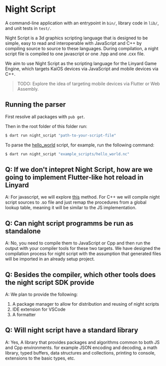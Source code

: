 # Night Script

A command-line application with an entrypoint in `bin/`, library code
in `lib/`, and unit tests in `test/`.

Night Script is a 3d graphics scripting language that is designed to be simple, easy to read and interoperable with JavaScript and C++ by compiling source to source to these languages. During compilation, a night script file is compiled to one javascript or one .hpp and one .cxx file.

We aim to use Night Script as the scripting language for the Linyard Game Engine, which targets KaiOS devices via JavaScript and mobile devices via C++.

> TODO: Explore the idea of targeting mobile devices via Flutter or Web Assembly.

## Running the parser

First resolve all packages with `pub get`.

Then in the root folder of this folder run:

```bash
$ dart run night_script "path-to-your-script-file"
```

To parse the [hello_world](example_scripts/hello_world.nc) script, for example, run the following command:

```bash
$ dart run night_script "example_scripts/hello_world.nc"
```

## Q: If we don't intepret Night Script, how are we going to implement Flutter-like hot reload in Linyard
A: For javascript, we will explore [this](https://github.com/michaellee8/flutter_web_hot_reload) method. For C++ we will compile night script sources to .so file and just remap the procedures from a global lookup table, meaning it will be similar to the JS implementation.

## Q: Can night script programms be run as standalone
A: No, you need to compile them to JavaScript or Cpp and then run the output with your compiler tools for these two targets. We have designed the compilation process for night script with the assumption that generated files will be imported in an already setup project.

## Q: Besides the compiler, which other tools does the night script SDK provide
A: We plan to provide the following:
1. A package manager to allow for distribution and reusing of night scripts
2. IDE extension for VSCode
3. A formatter

## Q: Will night script have a standard library
A: Yes, A library that provides packages and algorithms common to both JS and Cpp environments. for example JSON encoding and decoding, a math library, typed buffers, data structures and collections, printing to console, extensions to the basic types, etc.
